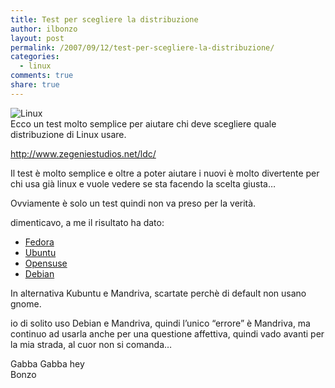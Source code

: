 ```yaml
---
title: Test per scegliere la distribuzione
author: ilbonzo
layout: post
permalink: /2007/09/12/test-per-scegliere-la-distribuzione/
categories:
  - linux
comments: true
share: true
---
```

![Linux][1]  
Ecco un test molto semplice per aiutare chi deve scegliere quale distribuzione di Linux usare.

<http://www.zegeniestudios.net/ldc/>

Il test è molto semplice e oltre a poter aiutare i nuovi è molto divertente per chi usa già linux e vuole vedere se sta facendo la scelta giusta&#8230;

Ovviamente è solo un test quindi non va preso per la verità.

dimenticavo, a me il risultato ha dato:

*   [Fedora][2]
*   [Ubuntu][3]
*   [Opensuse][4]
*   [Debian][5]

In alternativa Kubuntu e Mandriva, scartate perchè di default non usano gnome.

io di solito uso Debian e Mandriva, quindi l&#8217;unico &#8220;errore&#8221; è Mandriva, ma continuo ad usarla anche per una questione affettiva, quindi vado avanti per la mia strada, al cuor non si comanda&#8230;

Gabba Gabba hey  
Bonzo

<div class='kindleWidget kindleLight' >

</div>



 [1]: http://magni.me/wp-content/uploads/2007/09/linux.jpg
 [2]: http://fedora.redhat.com/
 [3]: http://www.ubuntulinux.org/
 [4]: http://www.opensuse.org/
 [5]: http://www.debian.org/
